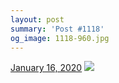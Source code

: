 ```yaml
---
layout: post
summary: 'Post #1118'
og_image: 1118-960.jpg
---
```


<p>
  <time>
    <a href="/1118">January 16, 2020</a>
  </time>
  <a href="/1118">
    <img src="{{ site.assets_url }}/1118-480.jpg" srcset="{{ site.assets_url }}/1118-240.jpg 240w, {{ site.assets_url }}/1118-480.jpg 480w, {{ site.assets_url }}/1118-720.jpg 720w, {{ site.assets_url }}/1118-960.jpg 960w" sizes="(min-width: 700px) 50vw, calc(100vw - 2rem)" />
  </a>
</p>
